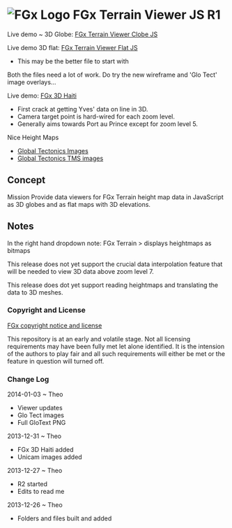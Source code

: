 ![FGx Logo]( http://fgx.github.io/images/fgx-cap-40x30.png) FGx Terrain Viewer JS R1
====================================================================================

Live demo ~ 3D Globe: [FGx Terrain Viewer Clobe JS]( http://fgx.github.io/fgx-terrain-viewer-js/index.html "Happy viewing!" )

Live demo 3D flat: [FGx Terrain Viewer Flat JS]( http://fgx.github.io/fgx-terrain-viewer-js/r2/fgx-terrain-viewer-flat.html )

* This may be the better file to start with

Both the files need a lot of work. Do try the new wireframe and 'Glo Tect' image overlays...


Live demo: [FGx 3D Haiti]( http://fgx.github.io/fgx-terrain-viewer-js/haiti/haiti.html )

* First crack at getting Yves' data on line in 3D.
* Camera target point is hard-wired for each zoom level. 
* Generally aims towards Port au Prince except for zoom level 5.
 
Nice Height Maps

* [Global Tectonics Images]( http://fgx.github.io/fgx-terrain-viewer-js/images/readme.html )
* [Global Tectonics TMS images]( https://github.com/fgx/fgx-terrain-viewer-js/tree/gh-pages/glo-tect )

## Concept
Mission
Provide data viewers for FGx Terrain height map data in JavaScript as 3D globes and as flat maps with 3D elevations.


## Notes
In the right hand dropdown note: FGx Terrain > displays heightmaps as bitmaps

This release does not yet support the crucial data interpolation feature that will be needed to view 3D data above zoom level 7.

This release does dot yet support reading heightmaps and translating the data to 3D meshes.



### Copyright and License
[FGx copyright notice and license]( https://github.com/fgx/fgx.github.io/blob/master/fgx-copyright-notice-and-license.md )

This repository is at an early and volatile stage. Not all licensing requirements may have been fully met let alone identified. It is the intension of the authors to play fair and all such requirements will either be met or the feature in question will turned off.

### Change Log

2014-01-03 ~ Theo

* Viewer updates
* Glo Tect images
* Full GloText PNG

2013-12-31 ~ Theo

* FGx 3D Haiti added
* Unicam images added

2013-12-27 ~ Theo

* R2 started
* Edits to read me


2013-12-26 ~ Theo

* Folders and files built and added